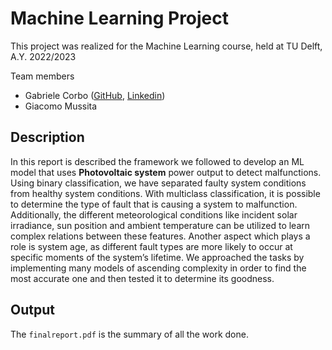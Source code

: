 # Machine Learning Project
This project was realized for the Machine Learning course, held at TU Delft, A.Y. 2022/2023

Team members
- Gabriele Corbo ([GitHub](https://github.com/gabrielecorbo), [Linkedin](https://www.linkedin.com/in/gabriele-corbo-657982218/))
- Giacomo Mussita

## Description

In this report is described the framework we followed to develop an ML model
that uses **Photovoltaic system** power output to detect malfunctions. Using binary
classification, we have separated faulty system conditions from healthy system
conditions. With multiclass classification, it is possible to determine the type of fault
that is causing a system to malfunction. Additionally, the different meteorological
conditions like incident solar irradiance, sun position and ambient temperature can
be utilized to learn complex relations between these features. Another aspect which
plays a role is system age, as different fault types are more likely to occur at specific
moments of the system’s lifetime. We approached the tasks by implementing many
models of ascending complexity in order to find the most accurate one and then
tested it to determine its goodness.

## Output

The `finalreport.pdf` is the summary of all the work done.

